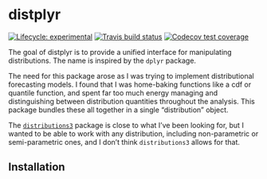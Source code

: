 
<!-- README.md is generated from README.Rmd. Please edit that file -->

# distplyr

<!-- badges: start -->

[![Lifecycle:
experimental](https://img.shields.io/badge/lifecycle-experimental-orange.svg)](https://www.tidyverse.org/lifecycle/#experimental)
[![Travis build
status](https://travis-ci.org/vincenzocoia/distplyr.svg?branch=master)](https://travis-ci.org/vincenzocoia/distplyr)
[![Codecov test
coverage](https://codecov.io/gh/vincenzocoia/distplyr/branch/master/graph/badge.svg)](https://codecov.io/gh/vincenzocoia/distplyr?branch=master)
<!-- badges: end -->

The goal of distplyr is to provide a unified interface for manipulating
distributions. The name is inspired by the `dplyr` package.

The need for this package arose as I was trying to implement
distributional forecasting models. I found that I was home-baking
functions like a cdf or quantile function, and spent far too much energy
managing and distinguishing between distribution quantities throughout
the analysis. This package bundles these all together in a single
“distribution” object.

The
[`distributions3`](https://cran.r-project.org/web/packages/distributions3/index.html)
package is close to what I’ve been looking for, but I wanted to be able
to work with any distribution, including non-parametric or
semi-parametric ones, and I don’t think `distributions3` allows for
that.

## Installation
